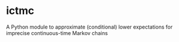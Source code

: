 # ictmc
A Python module to approximate (conditional) lower expectations for imprecise continuous-time Markov chains
